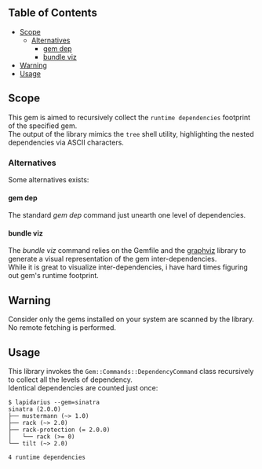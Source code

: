 ## Table of Contents

* [Scope](#scope)
  * [Alternatives](#alternatives)
    * [gem dep](#gem-dep)
    * [bundle viz](#bundle-viz)
* [Warning](#warning)
* [Usage](#usage)

## Scope
This gem is aimed to recursively collect the `runtime dependencies` footprint of the specified gem.  
The output of the library mimics the `tree` shell utility, highlighting the nested dependencies via ASCII characters.

### Alternatives
Some alternatives exists: 

#### gem dep
The standard *gem dep* command just unearth one level of dependencies.

#### bundle viz
The *bundle viz* command relies on the Gemfile and the [graphviz](http://www.graphviz.org/) library to generate a visual representation of the gem inter-dependencies.  
While it is great to visualize inter-dependencies, i have hard times figuring out gem's  runtime footprint.

## Warning
Consider only the gems installed on your system are scanned by the library.  
No remote fetching is performed.

## Usage
This library invokes the `Gem::Commands::DependencyCommand` class recursively to collect all the levels of dependency.  
Identical dependencies are counted just once:

```
$ lapidarius --gem=sinatra
sinatra (2.0.0)
├── mustermann (~> 1.0)
├── rack (~> 2.0)
├── rack-protection (= 2.0.0)
│   └── rack (>= 0)
└── tilt (~> 2.0)

4 runtime dependencies
```

